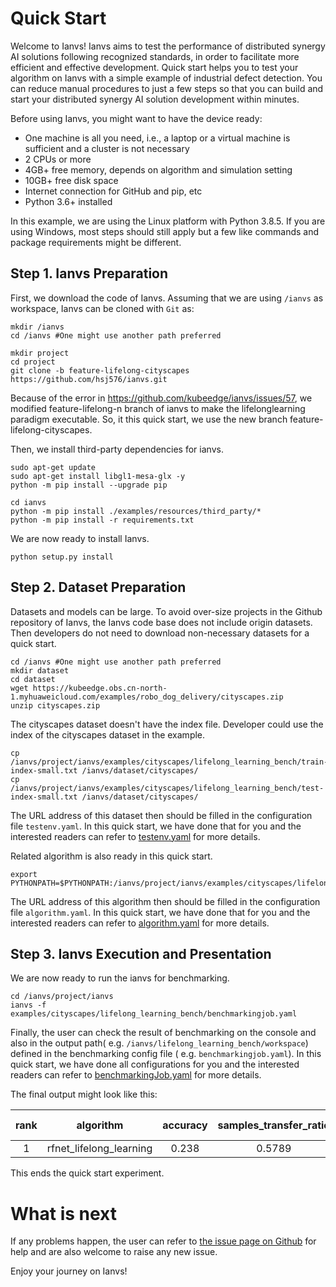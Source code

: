 # Quick Start

Welcome to Ianvs! Ianvs aims to test the performance of distributed synergy AI solutions following recognized standards, 
in order to facilitate more efficient and effective development. Quick start helps you to test your algorithm on Ianvs 
with a simple example of industrial defect detection. You can reduce manual procedures to just a few steps so that you can 
build and start your distributed synergy AI solution development within minutes. 

Before using Ianvs, you might want to have the device ready: 
- One machine is all you need, i.e., a laptop or a virtual machine is sufficient and a cluster is not necessary
- 2 CPUs or more
- 4GB+ free memory, depends on algorithm and simulation setting
- 10GB+ free disk space
- Internet connection for GitHub and pip, etc
- Python 3.6+ installed
  

In this example, we are using the Linux platform with Python 3.8.5. If you are using Windows, most steps should still apply but a few like commands and package requirements might be different. 

## Step 1. Ianvs Preparation

First, we download the code of Ianvs. Assuming that we are using `/ianvs` as workspace, Ianvs can be cloned with `Git`
as:

``` shell
mkdir /ianvs
cd /ianvs #One might use another path preferred

mkdir project
cd project
git clone -b feature-lifelong-cityscapes https://github.com/hsj576/ianvs.git
```
Because of the error in https://github.com/kubeedge/ianvs/issues/57, we modified feature-lifelong-n branch of ianvs to make the lifelonglearning paradigm executable. So, it this quick start, we use the new branch feature-lifelong-cityscapes.

Then, we install third-party dependencies for ianvs. 
``` shell
sudo apt-get update
sudo apt-get install libgl1-mesa-glx -y
python -m pip install --upgrade pip

cd ianvs 
python -m pip install ./examples/resources/third_party/*
python -m pip install -r requirements.txt
```

We are now ready to install Ianvs. 
``` shell
python setup.py install  
```

## Step 2. Dataset Preparation

Datasets and models can be large. To avoid over-size projects in the Github repository of Ianvs, the Ianvs code base does
not include origin datasets. Then developers do not need to download non-necessary datasets for a quick start.

``` shell
cd /ianvs #One might use another path preferred
mkdir dataset   
cd dataset
wget https://kubeedge.obs.cn-north-1.myhuaweicloud.com/examples/robo_dog_delivery/cityscapes.zip
unzip cityscapes.zip
```

The cityscapes dataset doesn't have the index file. Developer could use the index of the cityscapes dataset in the example.
``` shell   
cp /ianvs/project/ianvs/examples/cityscapes/lifelong_learning_bench/train-index-small.txt /ianvs/dataset/cityscapes/
cp /ianvs/project/ianvs/examples/cityscapes/lifelong_learning_bench/test-index-small.txt /ianvs/dataset/cityscapes/
```

The URL address of this dataset then should be filled in the configuration file ``testenv.yaml``. In this quick start,
we have done that for you and the interested readers can refer to [testenv.yaml](https://ianvs.readthedocs.io/en/latest/guides/how-to-test-algorithms.html#step-1-test-environment-preparation) for more details.

<!-- Please put the downloaded dataset on the above dataset path, e.g., `/ianvs/dataset`. One can transfer the dataset to the path, e.g., on a remote Linux system using [XFTP].  -->


Related algorithm is also ready in this quick start. 
``` shell
export PYTHONPATH=$PYTHONPATH:/ianvs/project/ianvs/examples/cityscapes/lifelong_learning_bench/testalgorithms/rfnet/RFNet
```

The URL address of this algorithm then should be filled in the configuration file ``algorithm.yaml``. In this quick
start, we have done that for you and the interested readers can refer to [algorithm.yaml](https://ianvs.readthedocs.io/en/latest/guides/how-to-test-algorithms.html#step-1-test-environment-preparation) for more details.

## Step 3. Ianvs Execution and Presentation

We are now ready to run the ianvs for benchmarking. 

``` shell
cd /ianvs/project/ianvs
ianvs -f examples/cityscapes/lifelong_learning_bench/benchmarkingjob.yaml
```

Finally, the user can check the result of benchmarking on the console and also in the output path(
e.g. `/ianvs/lifelong_learning_bench/workspace`) defined in the benchmarking config file (
e.g. `benchmarkingjob.yaml`). In this quick start, we have done all configurations for you and the interested readers
can refer to [benchmarkingJob.yaml](https://ianvs.readthedocs.io/en/latest/guides/how-to-test-algorithms.html#step-1-test-environment-preparation) for more details.

The final output might look like this:   

| rank |        algorithm        | accuracy | samples_transfer_ratio |     paradigm     | basemodel |    task_definition     |    task_allocation     | basemodel-learning_rate | task_definition-origins | task_allocation-origins |
| :--: | :---------------------: | :------: | :--------------------: | :--------------: | :-------: | :--------------------: | :--------------------: | :---------------------: | :---------------------- | :---------------------- |
|  1   | rfnet_lifelong_learning |  0.238   |         0.5789         | lifelonglearning | BaseModel | TaskDefinitionByOrigin | TaskAllocationByOrigin |         0.0001          | ['real', 'sim']         | ['real', 'sim']         |


This ends the quick start experiment.

# What is next

If any problems happen, the user can refer to [the issue page on Github](https://github.com/kubeedge/ianvs/issues) for help and are also welcome to raise any new issue. 

Enjoy your journey on Ianvs!
